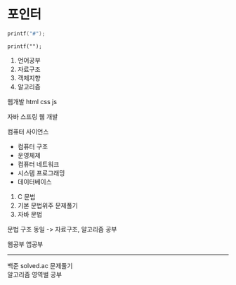 # 포인터 
```c
printf("#");
```

`printf("");`

1. 언어공부
2. 자료구조
3. 객체지향
4. 알고리즘

웹개발
html css js 

자바
스프링
웹 개발

컴퓨터 사이언스
- 컴퓨터 구조
- 운영체제
- 컴퓨터 네트워크
- 시스템 프로그래밍
- 데이터베이스

1. C 문법
2. 기본 문법위주 문제풀기
3. 자바 문법

문법 구조 동일 -> 자료구조, 알고리즘 공부

웹공부 
앱공부

---

백준 solved.ac 문제풀기  
알고리즘 영역벌 공부 

